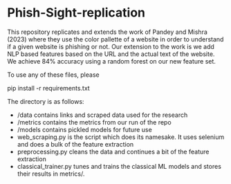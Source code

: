 # Phish-Sight-replication

This repository replicates and extends the work of Pandey and Mishra (2023) where they use the color pallette of a website in order to understand if a given website is phishing or not. Our extension to the work is we add NLP based features based on the URL and the actual text of the website. We achieve 84% accuracy using a random forest on our new feature set.

To use any of these files, please

pip install -r requirements.txt

The directory is as follows:
- /data contains links and scraped data used for the research
- /metrics contains the metrics from our run of the repo
- /models contains pickled models for future use
- web_scraping.py is the script which does its namesake. It uses selenium and does a bulk of the feature extraction
- preprocessing.py cleans the data and continues a bit of the feature extraction
- classical_trainer.py tunes and trains the classical ML models and stores their results in metrics/.
